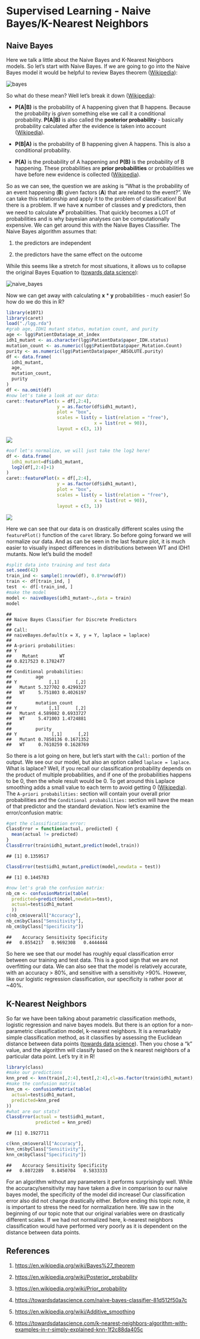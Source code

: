 Supervised Learning - Naive Bayes/K-Nearest Neighbors
================

## Naive Bayes

Here we talk a little about the Naive Bayes and K-Nearest Neighbors
models. So let’s start with Naive Bayes. If we are going to go into the
Naive Bayes model it would be helpful to review Bayes theorem
([Wikipedia](https://en.wikipedia.org/wiki/Bayes%27_theorem)):

![bayes](images/bayes.PNG)

So what do these mean? Well let’s break it down
([Wikipedia](https://en.wikipedia.org/wiki/Bayes%27_theorem)):

  - **P(A|B)** is the probability of A happening given that B happens.
    Because the probability is *given* something else we call it a
    conditional probability. **P(A|B)** is also called the **posterior
    probability** - basically probability calculated after the evidence
    is taken into account
    ([Wikipedia](https://en.wikipedia.org/wiki/Posterior_probability)).

  - **P(B|A)** is the probability of B happening given A happens. This
    is also a conditional probability.

  - **P(A)** is the probability of A happening and **P(B)** is the
    probability of B happening. These probabilities are **prior
    probabilities** or probabilities we have before new evidence is
    collected
    ([Wikipedia](https://en.wikipedia.org/wiki/Prior_probability)).

So as we can see, the question we are asking is “What is the probability
of an event happening (**B**) given factors (**A**) that are related to
the event?”. We can take this relationship and apply it to the problem
of classification\! But there is a problem. If we have **x** number of
classes and **y** predictors, then we need to calculate
**x<sup>y</sup>** probabilities. That quickly becomes a LOT of
probabilities and is why bayesian analyses can be computationally
expensive. We can get around this with the Naive Bayes Classifier. The
Naive Bayes algorithm assumes that:

1.  the predictors are independent

2.  the predictors have the same effect on the outcome

While this seems like a stretch for most situations, it allows us to
collapse the original Bayes Equation to ([towards data
science](https://towardsdatascience.com/naive-bayes-classifier-81d512f50a7c)):

![naive\_bayes](images/naive_bayes.PNG)

Now we can get away with calculating **x** \* **y** probabilities - much
easier\! So how do we do this in R?

``` r
library(e1071)
library(caret)
load("./lgg.rda")
#grab age, IDH1 mutant status, mutation count, and purity
age <- lgg$PatientData$age_at_index
idh1_mutant <- as.character(lgg$PatientData$paper_IDH.status)
mutation_count <- as.numeric(lgg$PatientData$paper_Mutation.Count)
purity <- as.numeric(lgg$PatientData$paper_ABSOLUTE.purity)
df <- data.frame(
  idh1_mutant,
  age,
  mutation_count,
  purity
)
df <- na.omit(df)
#now let's take a look at our data:
caret::featurePlot(x = df[,2:4], 
                   y = as.factor(df$idh1_mutant),
                   plot = "box",
                   scales = list(y = list(relation = "free"),
                                 x = list(rot = 90)),
                   layout = c(3, 1))
```

![](supervised_nb_kn_files/figure-gfm/naive-1.svg)<!-- -->

``` r
#oof let's normalize, we will just take the log2 here!
df <- data.frame(
  idh1_mutant=df$idh1_mutant,
  log2(df[,2:4]+1)
)
caret::featurePlot(x = df[,2:4], 
                   y = as.factor(df$idh1_mutant),
                   plot = "box",
                   scales = list(y = list(relation = "free"),
                                 x = list(rot = 90)),
                   layout = c(3, 1))
```

![](supervised_nb_kn_files/figure-gfm/naive-2.svg)<!-- -->

Here we can see that our data is on drastically different scales using
the `featurePlot()` function of the `caret` library. So before going
forward we will normalize our data. And as can be seen in the last
feature plot, it is much easier to visually inspect differences in
distributions between WT and IDH1 mutants. Now let’s build the model\!

``` r
#split data into training and test data
set.seed(42)
train_ind <- sample(1:nrow(df), 0.8*nrow(df))
train <- df[train_ind, ]
test  <- df[-train_ind, ]
#make the model
model <- naiveBayes(idh1_mutant~.,data = train)
model
```

    ## 
    ## Naive Bayes Classifier for Discrete Predictors
    ## 
    ## Call:
    ## naiveBayes.default(x = X, y = Y, laplace = laplace)
    ## 
    ## A-priori probabilities:
    ## Y
    ##    Mutant        WT 
    ## 0.8217523 0.1782477 
    ## 
    ## Conditional probabilities:
    ##         age
    ## Y            [,1]      [,2]
    ##   Mutant 5.327702 0.4299327
    ##   WT     5.751803 0.4026197
    ## 
    ##         mutation_count
    ## Y            [,1]      [,2]
    ##   Mutant 4.589082 0.6933727
    ##   WT     5.471003 1.4724881
    ## 
    ##         purity
    ## Y             [,1]      [,2]
    ##   Mutant 0.7850136 0.1671352
    ##   WT     0.7610259 0.1628769

So there is a lot going on here, but let’s start with the `Call:`
portion of the output. We see our our model, but also an option called
`laplace = laplace`. What is laplace? Well, if you recall our
classification probability depends on the product of multiple
probabilities, and if one of the probabilities happens to be 0, then the
whole result would be 0. To get around this Laplace smoothing adds a
small value to each term to avoid getting 0
([Wikipedia](https://en.wikipedia.org/wiki/Additive_smoothing)). The
`A-priori probabilities:` section will contain your overall prior
probabilities and the `Conditional probabilities:` section will have the
mean of that predictor and the standard deviation. Now let’s examine the
error/confusion matrix:

``` r
#get the classification error:
ClassError = function(actual, predicted) {
  mean(actual != predicted)
}
ClassError(train$idh1_mutant,predict(model,train))
```

    ## [1] 0.1359517

``` r
ClassError(test$idh1_mutant,predict(model,newdata = test))
```

    ## [1] 0.1445783

``` r
#now let's grab the confusion matrix:
nb_cm <- confusionMatrix(table(
  predicted=predict(model,newdata=test),
  actual=test$idh1_mutant
  ))
c(nb_cm$overall["Accuracy"],
nb_cm$byClass["Sensitivity"],
nb_cm$byClass["Specificity"])
```

    ##    Accuracy Sensitivity Specificity 
    ##   0.8554217   0.9692308   0.4444444

So here we see that our model has roughly equal classification error
between our training and test data. This is a good sign that we are not
overfitting our data. We can also see that the model is relatively
accurate, with an accuracy \> 80%, and sensitive with a sensitivity
\>90%. However, like our logistic regression classification, our
specificity is rather poor at \~40%.

## K-Nearest Neighbors

So far we have been talking about parametric classification methods,
logistic regression and naive bayes models. But there is an option for a
non-parametric classification model, k-nearest neighbors. It is a
remarkably simple classification method, as it classifies by assessing
the Euclidean distance between data points ([towards data
science](https://towardsdatascience.com/k-nearest-neighbors-algorithm-with-examples-in-r-simply-explained-knn-1f2c88da405c)).
Then you chose a “k” value, and the algorithm will classify based on the
k nearest neighbors of a particular data point. Let’s try it in R\!

``` r
library(class)
#make our predictions
knn_pred <- knn(train[,2:4],test[,2:4],cl=as.factor(train$idh1_mutant),k=5)
#make the confusion matrix
knn_cm <- confusionMatrix(table(
  actual=test$idh1_mutant,
  predicted=knn_pred
))
#what are our stats?
ClassError(actual = test$idh1_mutant,
           predicted = knn_pred)
```

    ## [1] 0.1927711

``` r
c(knn_cm$overall["Accuracy"],
knn_cm$byClass["Sensitivity"],
knn_cm$byClass["Specificity"])
```

    ##    Accuracy Sensitivity Specificity 
    ##   0.8072289   0.8450704   0.5833333

For an algorithm without any parameters it performs surprisingly well.
While the accuracy/sensitivity may have taken a dive in comparison to
our naive bayes model, the specificity of the model did increase\! Our
classification error also did not change drastically either. Before
ending this topic note, it is important to stress the need for
normalization here. We saw in the beginning of our topic note that our
original variables were on drastically different scales. If we had not
normalized here, k-nearest neighbors classification would have performed
very poorly as it is dependent on the distance between data points.

## References

1.  <https://en.wikipedia.org/wiki/Bayes%27_theorem>

2.  <https://en.wikipedia.org/wiki/Posterior_probability>

3.  <https://en.wikipedia.org/wiki/Prior_probability>

4.  <https://towardsdatascience.com/naive-bayes-classifier-81d512f50a7c>

5.  <https://en.wikipedia.org/wiki/Additive_smoothing>

6.  <https://towardsdatascience.com/k-nearest-neighbors-algorithm-with-examples-in-r-simply-explained-knn-1f2c88da405c>
